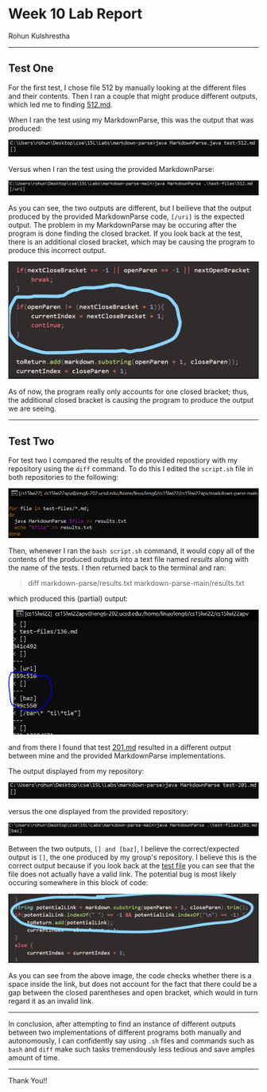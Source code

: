 # Week 10 Lab Report
Rohun Kulshrestha

***

## Test One ##
For the first test, I chose file 512 by manually looking at the different files and their contents. Then I ran a couple that might produce different outputs, which led me to finding [512.md](512.md).

When I ran the test using my MarkdownParse, this was the output that was produced:

![image](testMain.PNG)

Versus when I ran the test using the provided MarkdownParse:

![image](testOther.PNG)

As you can see, the two outputs are different, but I beilieve that the output produced by the provided MarkdownParse code, `[/uri]` is the expected output. The problem in my MarkdownParse may be occuring after the program is done finding the closed bracket. If you look back at the test, there is an additional closed bracket, which may be causing the program to produce this incorrect output. 

![image](code1.PNG)

As of now, the program really only accounts for one closed bracket; thus, the additional closed bracket is causing the program to produce the output we are seeing.

***

## Test Two ##
 For test two I compared the results of the provided repostiory with my repository using the `diff` command. To do this I edited the `script.sh` file in both repositories to the following:

 ![image](bash.PNG)

Then, whenever I ran the `bash script.sh` command, it would copy all of the contents of the produced outputs into a text file named *results* along with the name of the tests. I then returned back to the terminal and ran:

> diff markdown-parse/results.txt markdown-parse-main/results.txt

which produced this (partial) output:

![image](diff.PNG)

and from there I found that test [201.md](201.md) resulted in a different output between mine and the provided MarkdownParse implementations. 

The output displayed from my repository:

![image](testMain2.PNG)

versus the one displayed from the provided repository:

![image](testOther2.PNG)

Between the two outputs, `[] and [baz]`, I believe the correct/expected output is `[]`, the one produced by my group's repository. I believe this is the correct output because if you look back at the [test file](201.md) you can see that the file does not actually have a valid link. The potential bug is most likely occuring somewhere in this block of code: 

![image](code2.PNG)

As you can see from the above image, the code checks whether there is a space inside the link, but does not account for the fact that there could be a gap between the closed parentheses and open bracket, which would in turn regard it as an invalid link. 

***
In conclusion, after attempting to find an instance of different outputs between two implementations of different programs both manually and autonomously, I can confidently say using `.sh` files and commands such as `bash` and `diff` make such tasks tremendously less tedious and save amples amount of time.

***
Thank You!!










